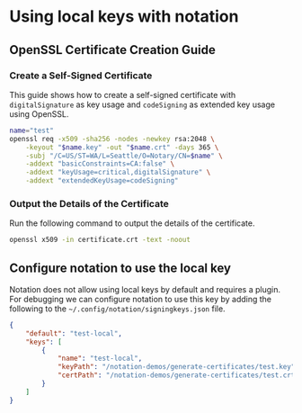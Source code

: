 # Using local keys with notation 

## OpenSSL Certificate Creation Guide

### Create a Self-Signed Certificate

This guide shows how to create a self-signed certificate with `digitalSignature` as key usage and `codeSigning` as extended key usage using OpenSSL.

```bash
name="test"
openssl req -x509 -sha256 -nodes -newkey rsa:2048 \
    -keyout "$name.key" -out "$name.crt" -days 365 \
    -subj "/C=US/ST=WA/L=Seattle/O=Notary/CN=$name" \
    -addext "basicConstraints=CA:false" \
    -addext "keyUsage=critical,digitalSignature" \
    -addext "extendedKeyUsage=codeSigning"
```

### Output the Details of the Certificate

Run the following command to output the details of the certificate.

```bash
openssl x509 -in certificate.crt -text -noout
```

## Configure notation to use the local key

Notation does not allow using local keys by default and requires a plugin. 
For debugging we can configure notation to use this key by adding 
the following to the `~/.config/notation/signingkeys.json` file.

```json
{
    "default": "test-local",
    "keys": [
        {
            "name": "test-local",
            "keyPath": "/notation-demos/generate-certificates/test.key",
            "certPath": "/notation-demos/generate-certificates/test.crt"
        }
    ]
}
```

